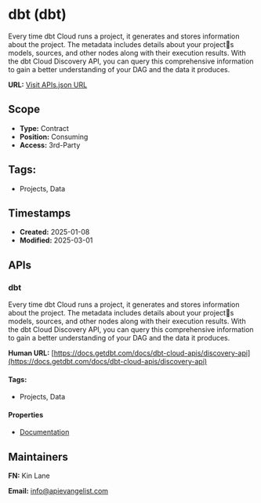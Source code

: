 # dbt (dbt)
Every time dbt Cloud runs a project, it generates and stores information about the project. The metadata includes details about your projects models, sources, and other nodes along with their execution results. With the dbt Cloud Discovery API, you can query this comprehensive information to gain a better understanding of your DAG and the data it produces.

**URL:** [Visit APIs.json URL](https://raw.githubusercontent.com/api-evangelist/dbt/refs/heads/main/apis.yml)

## Scope

- **Type:** Contract 
- **Position:** Consuming 
- **Access:** 3rd-Party 

## Tags:

 - Projects, Data

## Timestamps

- **Created:** 2025-01-08 
- **Modified:** 2025-03-01 

## APIs

### dbt
Every time dbt Cloud runs a project, it generates and stores information about the project. The metadata includes details about your projects models, sources, and other nodes along with their execution results. With the dbt Cloud Discovery API, you can query this comprehensive information to gain a better understanding of your DAG and the data it produces.

**Human URL:** [https://docs.getdbt.com/docs/dbt-cloud-apis/discovery-api](https://docs.getdbt.com/docs/dbt-cloud-apis/discovery-api)


#### Tags:

 - Projects, Data

#### Properties

- [Documentation](https://docs.getdbt.com/docs/dbt-cloud-apis/discovery-api)

## Maintainers

**FN:** Kin Lane

**Email:** info@apievangelist.com

